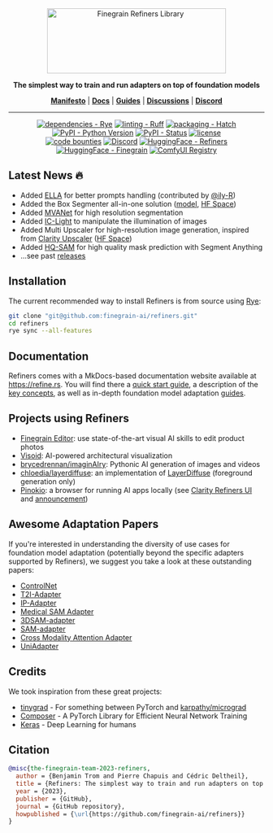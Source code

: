 <div align="center">

<picture>
  <source media="(prefers-color-scheme: dark)" srcset="https://raw.githubusercontent.com/finegrain-ai/refiners/main/assets/logo_dark.png">
  <source media="(prefers-color-scheme: light)" srcset="https://raw.githubusercontent.com/finegrain-ai/refiners/main/assets/logo_light.png">
  <img alt="Finegrain Refiners Library" width="352" height="128" style="max-width: 100%;">
</picture>

**The simplest way to train and run adapters on top of foundation models**

[**Manifesto**](https://refine.rs/home/why/) |
[**Docs**](https://refine.rs) |
[**Guides**](https://refine.rs/guides/adapting_sdxl/) |
[**Discussions**](https://github.com/finegrain-ai/refiners/discussions) |
[**Discord**](https://discord.gg/mCmjNUVV7d)

______________________________________________________________________

[![dependencies - Rye](https://img.shields.io/endpoint?url=https://raw.githubusercontent.com/astral-sh/rye/main/artwork/badge.json)](https://github.com/astral-sh/rye)
[![linting - Ruff](https://img.shields.io/endpoint?url=https://raw.githubusercontent.com/astral-sh/ruff/main/assets/badge/v2.json)](https://github.com/astral-sh/ruff)
[![packaging - Hatch](https://img.shields.io/badge/%F0%9F%A5%9A-Hatch-4051b5.svg)](https://github.com/pypa/hatch)
[![PyPI - Python Version](https://img.shields.io/pypi/pyversions/refiners)](https://pypi.org/project/refiners/)
[![PyPI - Status](https://badge.fury.io/py/refiners.svg)](https://pypi.org/project/refiners/)
[![license](https://img.shields.io/badge/license-MIT-blue)](/LICENSE) \
[![code bounties](https://img.shields.io/badge/code-bounties-blue)](https://finegrain.ai/bounties)
[![Discord](https://img.shields.io/discord/1179456777406922913?logo=discord&logoColor=white&color=%235765F2)](https://discord.gg/mCmjNUVV7d)
[![HuggingFace - Refiners](https://img.shields.io/badge/refiners-ffd21e?logo=huggingface&labelColor=555)](https://huggingface.co/refiners)
[![HuggingFace - Finegrain](https://img.shields.io/badge/finegrain-ffd21e?logo=huggingface&labelColor=555)](https://huggingface.co/finegrain)
[![ComfyUI Registry](https://img.shields.io/badge/ComfyUI_Registry-comfyui--refiners-1a56db)](https://registry.comfy.org/publishers/finegrain/nodes/comfyui-refiners)

</div>

## Latest News 🔥

- Added [ELLA](https://arxiv.org/abs/2403.05135) for better prompts handling (contributed by [@ily-R](https://github.com/ily-R))
- Added the Box Segmenter all-in-one solution ([model](https://huggingface.co/finegrain/finegrain-box-segmenter), [HF Space](https://huggingface.co/spaces/finegrain/finegrain-object-cutter))
- Added [MVANet](https://arxiv.org/abs/2404.07445) for high resolution segmentation
- Added [IC-Light](https://github.com/lllyasviel/IC-Light) to manipulate the illumination of images
- Added Multi Upscaler for high-resolution image generation, inspired from [Clarity Upscaler](https://github.com/philz1337x/clarity-upscaler) ([HF Space](https://huggingface.co/spaces/finegrain/enhancer))
- Added [HQ-SAM](https://arxiv.org/abs/2306.01567) for high quality mask prediction with Segment Anything
- ...see past [releases](https://github.com/finegrain-ai/refiners/releases)

## Installation

The current recommended way to install Refiners is from source using [Rye](https://rye-up.com/):

```bash
git clone "git@github.com:finegrain-ai/refiners.git"
cd refiners
rye sync --all-features
```

## Documentation

Refiners comes with a MkDocs-based documentation website available at https://refine.rs. You will find there a [quick start guide](https://refine.rs/getting-started/recommended/), a description of the [key concepts](https://refine.rs/concepts/chain/), as well as in-depth foundation model adaptation [guides](https://refine.rs/guides/adapting_sdxl/).

## Projects using Refiners

- [Finegrain Editor](https://editor.finegrain.ai/signup?utm_source=github&utm_campaign=refiners): use state-of-the-art visual AI skills to edit product photos
- [Visoid](https://www.visoid.com/): AI-powered architectural visualization
- [brycedrennan/imaginAIry](https://github.com/brycedrennan/imaginAIry): Pythonic AI generation of images and videos
- [chloedia/layerdiffuse](https://github.com/chloedia/layerdiffuse): an implementation of [LayerDiffuse](https://arxiv.org/abs/2402.17113v3) (foreground generation only)
- [Pinokio](https://pinokio.computer/): a browser for running AI apps locally (see [Clarity Refiners UI](https://pinokio.computer/item?uri=https://github.com/pinokiofactory/clarity-refiners-ui) and [announcement](https://x.com/cocktailpeanut/status/1858938348955443475))

## Awesome Adaptation Papers

If you're interested in understanding the diversity of use cases for foundation model adaptation (potentially beyond the specific adapters supported by Refiners), we suggest you take a look at these outstanding papers:

- [ControlNet](https://arxiv.org/abs/2302.05543)
- [T2I-Adapter](https://arxiv.org/abs/2302.08453)
- [IP-Adapter](https://arxiv.org/abs/2308.06721)
- [Medical SAM Adapter](https://arxiv.org/abs/2304.12620)
- [3DSAM-adapter](https://arxiv.org/abs/2306.13465)
- [SAM-adapter](https://arxiv.org/abs/2304.09148)
- [Cross Modality Attention Adapter](https://arxiv.org/abs/2307.01124)
- [UniAdapter](https://arxiv.org/abs/2302.06605)

## Credits

We took inspiration from these great projects:

- [tinygrad](https://github.com/tinygrad/tinygrad) - For something between PyTorch and [karpathy/micrograd](https://github.com/karpathy/micrograd)
- [Composer](https://github.com/mosaicml/composer) - A PyTorch Library for Efficient Neural Network Training
- [Keras](https://github.com/keras-team/keras) - Deep Learning for humans

## Citation

```bibtex
@misc{the-finegrain-team-2023-refiners,
  author = {Benjamin Trom and Pierre Chapuis and Cédric Deltheil},
  title = {Refiners: The simplest way to train and run adapters on top of foundation models},
  year = {2023},
  publisher = {GitHub},
  journal = {GitHub repository},
  howpublished = {\url{https://github.com/finegrain-ai/refiners}}
}
```
